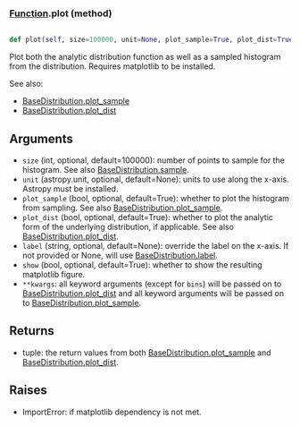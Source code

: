 ### [Function](Function.md).plot (method)


```py

def plot(self, size=100000, unit=None, plot_sample=True, plot_dist=True, label=None, show=False, **kwargs)

```



Plot both the analytic distribution function as well as a sampled
histogram from the distribution.  Requires matplotlib to be installed.

See also:

* [BaseDistribution.plot_sample](BaseDistribution.plot_sample.md)
* [BaseDistribution.plot_dist](BaseDistribution.plot_dist.md)

Arguments
-----------
* `size` (int, optional, default=100000): number of points to sample for
    the histogram.  See also [BaseDistribution.sample](BaseDistribution.sample.md).
* `unit` (astropy.unit, optional, default=None): units to use along
    the x-axis.  Astropy must be installed.
* `plot_sample` (bool, optional, default=True): whether to plot the
    histogram from sampling.  See also [BaseDistribution.plot_sample](BaseDistribution.plot_sample.md).
* `plot_dist` (bool, optional, default=True): whether to plot the
    analytic form of the underlying distribution, if applicable.
    See also [BaseDistribution.plot_dist](BaseDistribution.plot_dist.md).
* `label` (string, optional, default=None): override the label on the
    x-axis.  If not provided or None, will use [BaseDistribution.label](BaseDistribution.label.md).
* `show` (bool, optional, default=True): whether to show the resulting
    matplotlib figure.
* `**kwargs`: all keyword arguments (except for `bins`) will be passed
    on to [BaseDistribution.plot_dist](BaseDistribution.plot_dist.md) and all keyword arguments will
    be passed on to [BaseDistribution.plot_sample](BaseDistribution.plot_sample.md).

Returns
--------
* tuple: the return values from both [BaseDistribution.plot_sample](BaseDistribution.plot_sample.md) and
    [BaseDistribution.plot_dist](BaseDistribution.plot_dist.md).

Raises
--------
* ImportError: if matplotlib dependency is not met.

